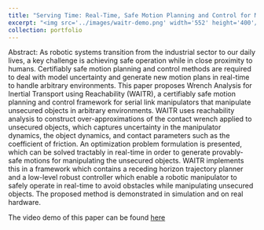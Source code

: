 ```yaml
---
title: "Serving Time: Real-Time, Safe Motion Planning and Control for Manipulation of Unsecured Objects"
excerpt: "<img src='../images/waitr-demo.png' width='552' height='400'/>"
collection: portfolio
---
```


Abstract:
As robotic systems transition from the industrial sector to our daily lives, a key challenge is achieving safe operation while in close proximity to humans.
Certifiably safe motion planning and control methods are required to deal with model uncertainty and generate new motion plans in real-time to handle arbitrary environments.
This paper proposes Wrench Analysis for Inertial Transport using Reachability (WAITR), a certifiably safe motion planning and control framework for serial link manipulators that manipulate unsecured objects in arbitrary environments.
WAITR uses reachability analysis to construct over-approximations of the contact wrench applied to unsecured objects, which captures uncertainty in the manipulator dynamics, the object dynamics, and contact parameters such as the coefficient of friction.
An optimization problem formulation is presented, which can be solved tractably in real-time in order to generate provably-safe motions for manipulating the unsecured objects.
WAITR implements this in a framework which contains a receding horizon trajectory planner and a low-level robust controller which enable a robotic manipulator to safely operate in real-time to avoid obstacles while manipulating unsecured objects.
The proposed method is demonstrated in simulation and on real hardware.

The video demo of this paper can be found [here](https://youtu.be/-n6SwmylyX4?si=RdTsgVqxesKDfSJx)